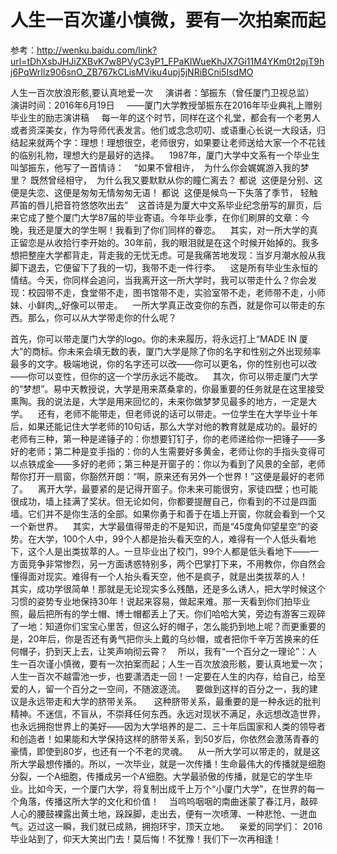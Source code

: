 # 人生一百次谨小慎微，要有一次拍案而起

参考：http://wenku.baidu.com/link?url=tDhXsbJHJiZXBvK7w8PVyC3yP1_FPaKIWueKhJX7Gi11M4YKm0t2pjT9hj6PqWrIlz906snO_ZB767kCLisMViku4upj5jNRiBCni5IsdMO

人生一百次放浪形骸,要认真地爱一次 
  
演讲者：邹振东（曾任厦门卫视总监） 
  
演讲时间：2016年6月19日 
  
——厦门大学教授邹振东在2016年毕业典礼上赠别毕业生的励志演讲稿 
  
每一年的这个时节，同样在这个礼堂，都会有一个老男人或者资深美女，作为导师代表发言。他们或念念叨叨、或语重心长说一大段话，归结起来就两个字：理想！理想很空，老师很穷，如果要让老师送给大家一个不花钱的临别礼物，理想大约是最好的选择。   
1987年，厦门大学中文系有一个毕业生叫邹振东，他写了一首情诗：   
“如果不曾相许， 
为什么你会娓娓游入我的梦里？ 既然曾经相守， 
为什么我又要默默从你的瞳仁离去？ 都说 
这便是分别、这便是失恋、这便是匆匆无情匆匆无语！ 都说 
这便是候鸟一下失落了季节， 轻触芦笛的唇儿把音符悠悠吹出去”   
这首诗是为厦大中文系毕业纪念册写的扉页，后来它成了整个厦门大学87届的毕业寄语。今年毕业季，在你们刷屏的文章：今晚，我还是厦大的学生啊！我看到了你们同样的眷恋。   
其实，对一所大学的真正留恋是从收拾行李开始的。30年前，我的眼泪就是在这个时候开始掉的。我多想把整座大学都背走，背走我的无忧无虑。可是我痛苦地发现：当岁月潮水般从我脚下退去，它便留下了我的一切，我带不走一件行李。   
这是所有毕业生永恒的情结。今天，你同样会追问，当我离开这一所大学时，我可以带走什么？你会发现：校园带不走，食堂带不走，图书馆带不走，实验室带不走，老师带不走，小师妹、小鲜肉„„好像可以带走。   
一所大学真正改变你的东西，就是你可以带走的东西。那么，你可以从大学带走你的什么呢？   

首先，你可以带走厦门大学的logo。你的未来履历，将永远打上“MADE IN 厦大”的商标。你未来会填无数的表，厦门大学是除了你的名字和性别之外出现频率最多的文字。极端地说，你的名字还可以改——你可以更名，你的性别也可以改——你可以变性，但你的这一个学历永远不能改。   
其次，你可以带走厦门大学的“梦想”。易中天教授说，大学是用来蒸桑拿的，你最重要的任务就是在这里接受熏陶。我的说法是，大学是用来回忆的，未来你做梦梦见最多的地方，一定是大学。   
还有，老师不能带走，但老师说的话可以带走。一位学生在大学毕业十年后，如果还能记住大学老师的10句话，那么大学对他的教育就是成功的。最好的老师有三种，第一种是递锤子的：你想要钉钉子，你的老师递给你一把锤子——多好的老师；第二种是变手指的：你的人生需要好多黄金，老师让你的手指头变得可以点铁成金——多好的老师；第三种是开窗子的：你以为看到了风景的全部，老师帮你打开一扇窗，你豁然开朗：“啊，原来还有另外一个世界！”这便是最好的老师了。   
离开大学，最要紧的是记得开窗子。你未来可能很穷，家徒四壁；也可能很成功，墙上挂满了奖状。但无论如何，你都要提醒自己，你看到的不过是四面墙。它们并不是你生活的全部。如果你勇于和善于在墙上开窗，你就会看到一个又一个新世界。   
其实，大学最值得带走的不是知识，而是“45度角仰望星空”的姿势。在大学，100个人中，99个人都是抬头看天空的人，难得有一个人低头看地下，这个人是出类拔萃的人。一旦毕业出了校门，99个人都是低头看地下——一方面竞争非常惨烈，另一方面诱惑特别多，两个巴掌打下来，不用教你，你自然会懂得面对现实。难得有一个人抬头看天空，他不是疯子，就是出类拔萃的人！   
其实，成功学很简单！那就是无论现实多么残酷，还是多么诱人，把大学时候这个习惯的姿势专业地保持30年！说起来容易，做起来难。那一天看到你们拍毕业照，最后把所有的学士帽、博士帽都丢上了天。你们哈哈大笑，旁边有游客三观碎了一地：知道你们宝宝心里苦，但这么好的帽子，怎么能扔到地上呢？而更重要的是，20年后，你是否还有勇气把你头上戴的乌纱帽，或者把你千辛万苦换来的任何帽子，扔到天上去，让笑声响彻云霄？   
所以，我有“一个百分之一理论”：人生一百次谨小慎微，要有一次拍案而起；人生一百次放浪形骸，要认真地爱一次；人生一百次不越雷池一步，也要潇洒走一回！一定要在人生的内存，给自己，给至爱的人，留一个百分之一空间，不随波逐流。   
要做到这样的百分之一，我的建议是永远带走和大学的脐带关系。 
  
这种脐带关系，最重要的是一种永远的批判精神。不迷信，不盲从，不崇拜任何东西。永远对现状不满足，永远想改造世界，也永远拥抱世界上的美好——因为大学培养的是二、三十年后国家和人类的领导者和创造者！如果能和大学保持这样的脐带关系，到50岁后，你依然会激荡青春的豪情，即使到80岁，也还有一个不老的灵魂。   
从一所大学可以带走的，就是这所大学最想传播的。所以，一次毕业，就是一次传播！生命最伟大的传播就是细胞分裂，一个A细胞，传播成另一个A’细胞。大学最骄傲的传播，就是它的学生毕业。比如今天，一个厦门大学，将复制出成千上万个“小厦门大学”，在世界的每一个角落，传播这所大学的文化和价值！   
当呜呜咽咽的南曲迷蒙了春江月，敲碎人心的腰鼓裸露出黄土地，跺跺脚，走出去，便有一次喷薄、一种悲怆、一迸血气。迈过这一瞬，我们就已成熟，拥抱环宇，顶天立地。   
亲爱的同学们： 2016毕业站到了，仰天大笑出门去！莫后悔！不犹豫！我们下一次再相逢！
  